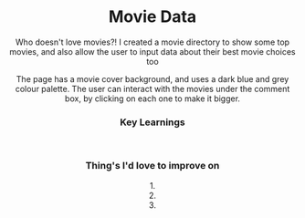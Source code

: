 <h1 align = "center">Movie Data</h1> 


<p align = "center">Who doesn't love movies?! I created a movie directory to show some top movies, and also allow the user to input data about their best movie choices too</p>

<p align = "center">The page has a movie cover background, and uses a dark blue and grey colour palette. The user can interact with the movies under the comment box, by clicking on each one to make it bigger.</p>

<h3 align = "center"><b>Key Learnings</h3></b>
<p align = "center"></p>

<p align = "center"></p><br>

<h3 align = "center"><b>Thing's I'd love to improve on</h3></b>
<p align = "center">1.<br>
2.<br>
3.</p>
